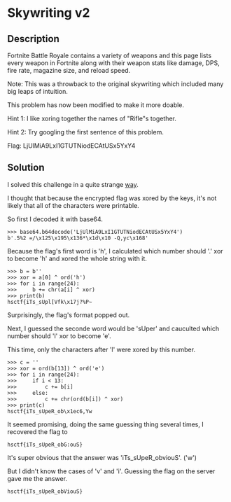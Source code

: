 # Skywriting v2

## Description

Fortnite Battle Royale contains a variety of weapons and this page lists every weapon in Fortnite along with their weapon stats like damage, DPS, fire rate, magazine size, and reload speed.

Note: This was a throwback to the original skywriting which included many big leaps of intuition.

This problem has now been modified to make it more doable.

Hint 1: I like xoring together the names of "Rifle"s together.

Hint 2: Try googling the first sentence of this problem.

Flag: LjUlMiA9LxI1GTUTNiodECAtUSx5YxY4

## Solution

I solved this challenge in a quite strange [way](wtf.py).

I thought that because the encrypted flag was xored by the keys, it's not likely that all of the characters were printable.

So first I decoded it with base64.

```
>>> base64.b64decode('LjUlMiA9LxI1GTUTNiodECAtUSx5YxY4')
b'.5%2 =/\x125\x195\x136*\x1d\x10 -Q,yc\x168'
```

Because the flag's first word is 'h', I calculated which number should '.' xor to become 'h' and xored the whole string with it.
```
>>> b = b''
>>> xor = a[0] ^ ord('h')
>>> for i in range(24):
>>>     b += chr(a[i] ^ xor)
>>> print(b)
hsctf{iTs_sUpl[Vfk\x17j?%P~
```
Surprisingly, the flag's format popped out.

Next, I guessed the seconde word would be 'sUper' and cauculted which number should 'l' xor to become 'e'.

This time, only the characters after 'l' were xored by this number.

```
>>> c = ''
>>> xor = ord(b[13]) ^ ord('e')
>>> for i in range(24):
>>>     if i < 13:
>>>         c += b[i]
>>>     else:
>>>         c += chr(ord(b[i]) ^ xor)
>>> print(c)
hsctf{iTs_sUpeR_ob\x1ec6,Yw
```
It seemed promising, doing the same guessing thing several times, I recovered the flag to
```
hsctf{iTs_sUpeR_obG:ouS}
```
It's super obvious that the answer was 'iTs_sUpeR_obviouS'. ('w')

But I didn't know the cases of 'v' and 'i'. Guessing the flag on the server gave me the answer.

```
hsctf{iTs_sUpeR_obViouS}
```

